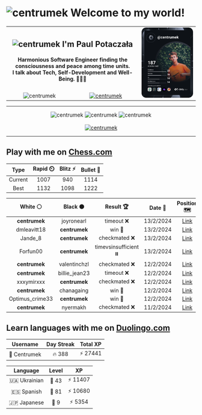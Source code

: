 <h1>
  <img
    src="https://emojis.slackmojis.com/emojis/images/1531849430/4246/blob-sunglasses.gif"
    width="30"
    alt="centrumek"
  />
  Welcome to my world!
</h1>

<table>
  <tbody>
    <tr>
      <td align="center" width="70%" colspan="2">
        <h2>
          <img
            src="https://raw.githubusercontent.com/MartinHeinz/MartinHeinz/master/wave.gif"
            width="30px"
            alt="centrumek"
          />
          I'm Paul Potaczała
        </h2>
        <h4>
          Harmonious Software Engineer finding the consciousness and peace among time units.
          <br/>
          I talk about Tech, Self-Development and Well-Being. 🌿🧘🚀
        </h4>
      </td>
      <td width="30%" rowspan="2">
        <a href="https://app.daily.dev/centrumek">
          <img
            src="./devcard.svg"
            alt="centrumek"
          />
        </a>
      </td>
    </tr>
    <tr align="center">
      <td>
        <img
          src="https://komarev.com/ghpvc/?username=centrumek&label=visitors&color=0e75b6&style=flat"
          alt="centrumek"
        >
      </td>
      <td>
        <a href="https://stackoverflow.com/users/14496012/centrumek">
          <img
            src="https://stackoverflow.com/users/flair/14496012.png?theme=dark"
            alt="centrumek"
          >
        </a>
      </td>
    </tr>
  </tbody>
</table>

---
<div align="center">
  <img 
    src="https://github-readme-stats.vercel.app/api?username=centrumek&show_icons=true&count_private=true&theme=dark&hide_border=true&hide=issues,contribs&bg_color=00000000"
    alt="centrumek"
  />
  <img
    src="https://github-readme-stats.vercel.app/api/top-langs/?username=centrumek&layout=compact&hide_border=true&theme=dark&bg_color=00000000&langs_count=6&exclude_repo=air-statistic-app"
    alt="centrumek"
  />
  <img 
    src="https://github-readme-streak-stats.herokuapp.com?user=centrumek&theme=dark&hide_border=true&background=FFFFFF00"
    alt="centrumek"
  />
  <br/>
  <br/>
  <a href="https://www.buymeacoffee.com/centrumek">
    <img
      src="https://cdn.buymeacoffee.com/buttons/v2/default-orange.png"
      height="50"
      width="210"
      alt="centrumek"
    />
  </a>
</div>

---

## Play with me on [Chess.com](https://www.chess.com/member/centrumek)

<div align="center">
<!--START_SECTION:chessStats-->
<!-- Automatically generated with https://github.com/Balastrong/chess-stats-action -->

| Type | Rapid ⏲️ | Blitz ⚡ | Bullet 🔫 |
|:---:|:---:|:---:|:---:|
| Current | 1007 | 940 | 1114 |
| Best | 1132 | 1098 | 1222 |

| White ⚪ | Black ⚫ | Result 🏆 | Date 📅 | Position 🗺️ | Type 🕕 |
|:---:|:---:|:---:|:---:|:---:|:---:|
| **centrumek** | joyronearl | timeout ❌ | 13/2/2024 | <a href="http://www.ee.unb.ca/cgi-bin/tervo/fen.pl?select=8/1pp5/p4p1n/4k2r/1P2p3/6K1/8/4R3 w - -">Link</a> | Bullet |
| dmleavitt18 | **centrumek** | win 🥇 | 13/2/2024 | <a href="http://www.ee.unb.ca/cgi-bin/tervo/fen.pl?select=8/1r6/2Q3p1/p4pkp/P3p3/1N6/5PPP/5RK1 w - -">Link</a> | Bullet |
| Jande_8 | **centrumek** | checkmated ❌ | 13/2/2024 | <a href="http://www.ee.unb.ca/cgi-bin/tervo/fen.pl?select=r2qkb1r/pb3Q1p/2p3n1/1p1pP3/3P4/3B4/PPP4P/RNB2RK1 b kq -">Link</a> | Bullet |
| Forfun00 | **centrumek** | timevsinsufficient ⏸️ | 13/2/2024 | <a href="http://www.ee.unb.ca/cgi-bin/tervo/fen.pl?select=6k1/p5p1/2K4p/4p3/3r4/8/8/8 b - -">Link</a> | Bullet |
| **centrumek** | valentinchzl | checkmated ❌ | 12/2/2024 | <a href="http://www.ee.unb.ca/cgi-bin/tervo/fen.pl?select=8/5p2/7K/1k6/2p5/8/6q1/7q w - -">Link</a> | Bullet |
| **centrumek** | billie_jean23 | timeout ❌ | 12/2/2024 | <a href="http://www.ee.unb.ca/cgi-bin/tervo/fen.pl?select=2k5/ppp4p/8/3p1p2/1P2qP1P/P7/4pQ2/2R3K1 w - -">Link</a> | Bullet |
| xxxymirxxx | **centrumek** | checkmated ❌ | 12/2/2024 | <a href="http://www.ee.unb.ca/cgi-bin/tervo/fen.pl?select=8/8/p3R1b1/3p1k2/1p1P1PB1/6K1/PP6/8 b - -">Link</a> | Bullet |
| **centrumek** | chanagaing | win 🥇 | 12/2/2024 | <a href="http://www.ee.unb.ca/cgi-bin/tervo/fen.pl?select=2kN4/ppp4p/7B/8/8/3Rn3/P2K3P/5r2 b - -">Link</a> | Bullet |
| Optimus_crime33 | **centrumek** | win 🥇 | 12/2/2024 | <a href="http://www.ee.unb.ca/cgi-bin/tervo/fen.pl?select=8/p5k1/R1r2p1p/4n1p1/6P1/P3K2P/b7/8 w - -">Link</a> | Bullet |
| **centrumek** | nyermakh | checkmated ❌ | 11/2/2024 | <a href="http://www.ee.unb.ca/cgi-bin/tervo/fen.pl?select=8/2pk4/Q1p5/3p2p1/2P1p1P1/PP2P3/1q5r/1KR5 w - -">Link</a> | Bullet |

<!--END_SECTION:chessStats-->
</div>

## Learn languages with me on [Duolingo.com](https://www.duolingo.com/profile/Centrumek)

<div align="center">
<!--START_SECTION:duolingoStats-->
<!-- Automatically generated with https://github.com/centrumek/duolingo-readme-stats-->

| Username | Day Streak | Total XP |
|:---:|:---:|:---:|
| 👤 Centrumek | 🔥 388 | ⚡ 27441 |

| Language | Level | XP |
|:---:|:---:|:---:|
| 🇺🇦 Ukrainian | 👑 43 | ⚡ 11407 |
| 🇪🇸 Spanish | 👑 81 | ⚡ 10680 |
| 🇯🇵 Japanese | 👑 9 | ⚡ 5354 |

<!--END_SECTION:duolingoStats-->
</div>
<!--
**centrumek/centrumek** is a ✨ _special_ ✨ repository because its `README.md` (this file) appears on your GitHub profile.

Here are some ideas to get you started:

- 🔭 I’m currently working on ...
- 🌱 I’m currently learning ...
- 👯 I’m looking to collaborate on ...
- 🤔 I’m looking for help with ...
- 💬 Ask me about ...
- 📫 How to reach me: ...
- 😄 Pronouns: ...
- ⚡ Fun fact: ...
-->
